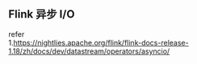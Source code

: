 ## Flink 异步 I/O       



refer   
1.https://nightlies.apache.org/flink/flink-docs-release-1.18/zh/docs/dev/datastream/operators/asyncio/      

